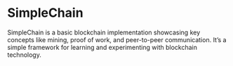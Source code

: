 # SimpleChain
SimpleChain is a basic blockchain implementation showcasing key concepts like mining, proof of work, and peer-to-peer communication. It’s a simple framework for learning and experimenting with blockchain technology.
